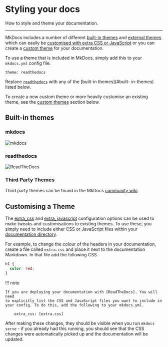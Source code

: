 # Styling your docs

How to style and theme your documentation.

---

MkDocs includes a number of different [built-in themes](#built-in-themes) and
[external themes](#bootstrap-and-bootswatch-themes) which can easily be
[customised with extra CSS or JavaScript](#customising-a-theme) or you can
create a [custom theme](/user-guide/custom-themes.md) for your documentation.

To use a theme that is included in MkDocs, simply add this to your
`mkdocs.yml` config file.

    theme: readthedocs

Replace [`readthedocs`](#readthedocs) with any of the [built-in themes](#built-
in-themes) listed below.

To create a new custom theme or more heavily customise an existing theme, see
the [custom themes](#custom-themes) section below.

## Built-in themes

### mkdocs

![mkdocs](/img/mkdocs.png)

### readthedocs

![ReadTheDocs](http://docs.readthedocs.io/en/latest/_images/screen_mobile.png)

### Third Party Themes

Third party themes can be found in the MkDocs [community wiki](
https://github.com/mkdocs/mkdocs/wiki/MkDocs-Themes).

## Customising a Theme

The [extra_css] and [extra_javascript] configuration options can be used to
make tweaks and customisations to existing themes. To use these, you simply
need to include either CSS or JavaScript files within your [documentation
directory].

For example, to change the colour of the headers in your documentation, create
a file called `extra.css` and place it next to the documentation Markdown. In
that file add the following CSS.

```CSS
h1 {
  color: red;
}
```

!!! note

    If you are deploying your documentation with [ReadTheDocs]. You will need
    to explicitly list the CSS and JavaScript files you want to include in
    your config. To do this, add the following to your mkdocs.yml.

        extra_css: [extra.css]

After making these changes, they should be visible when you run
`mkdocs serve` - if you already had this running, you should see that the CSS
changes were automatically picked up and the documentation will be updated.

[ReadTheDocs]: ./deploying-your-docs.md#readthedocs
[documentation directory]: /user-guide/configuration/#docs_dir
[extra_css]: /user-guide/configuration.md#extra_css
[extra_javascript]: /user-guide/configuration.md#extra_javascript
